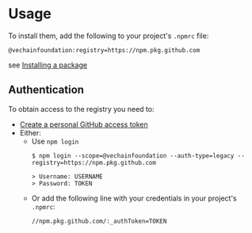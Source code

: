 # Usage
To install them, add the following to your project's `.npmrc` file:
```
@vechainfoundation:registry=https://npm.pkg.github.com
```
see [Installing a package](https://docs.github.com/en/packages/working-with-a-github-packages-registry/working-with-the-npm-registry#installing-a-package)

## Authentication
To obtain access to the registry you need to:
- [Create a personal GitHub access token](https://docs.github.com/en/authentication/keeping-your-account-and-data-secure/creating-a-personal-access-token)
- Either:
    - Use `npm login`
        ```
        $ npm login --scope=@vechainfoundation --auth-type=legacy --registry=https://npm.pkg.github.com
        
        > Username: USERNAME
        > Password: TOKEN
        ```
    - Or add the following line with your credentials in your project's `.npmrc`:
        ```
        //npm.pkg.github.com/:_authToken=TOKEN
        ```